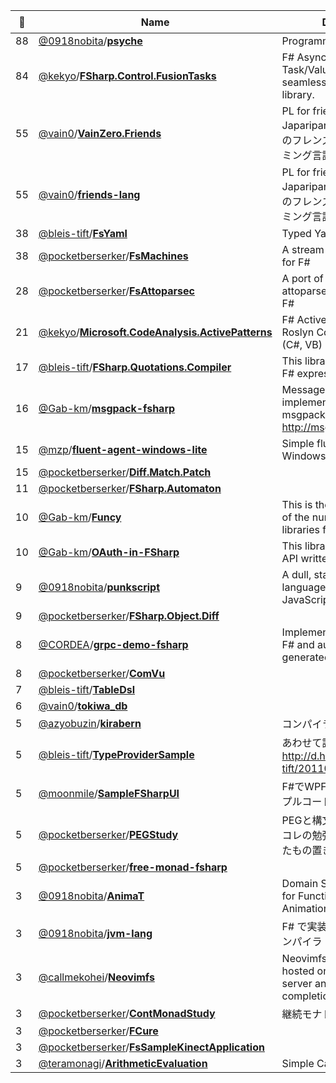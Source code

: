|:star2: | Name | Description | 🌍|
|---|---|---|---|
|88|[@0918nobita](https://github.com/0918nobita)/[**psyche**](https://github.com/0918nobita/psyche)|Programming language||
|84|[@kekyo](https://github.com/kekyo)/[**FSharp.Control.FusionTasks**](https://github.com/kekyo/FSharp.Control.FusionTasks)|F# Async workflow <--> .NET Task/ValueTask easy seamless interoperability library.||
|55|[@vain0](https://github.com/vain0)/[**VainZero.Friends**](https://github.com/vain0/VainZero.Friends)|PL for friends in the Japaripark (ジャパリパークのフレンズのためのプログラミング言語)||
|55|[@vain0](https://github.com/vain0)/[**friends-lang**](https://github.com/vain0/friends-lang)|PL for friends in the Japaripark (ジャパリパークのフレンズのためのプログラミング言語)||
|38|[@bleis-tift](https://github.com/bleis-tift)/[**FsYaml**](https://github.com/bleis-tift/FsYaml)|Typed Yaml Library for F#|[:arrow_upper_right:](http://bleis-tift.github.com/FsYaml)|
|38|[@pocketberserker](https://github.com/pocketberserker)/[**FsMachines**](https://github.com/pocketberserker/FsMachines)|A stream processing library for F#||
|28|[@pocketberserker](https://github.com/pocketberserker)/[**FsAttoparsec**](https://github.com/pocketberserker/FsAttoparsec)|A port of Bryan O'Sullivan's attoparsec from Haskell to F#||
|21|[@kekyo](https://github.com/kekyo)/[**Microsoft.CodeAnalysis.ActivePatterns**](https://github.com/kekyo/Microsoft.CodeAnalysis.ActivePatterns)|F# Active pattern library for Roslyn Compiler Platform (C#, VB)||
|17|[@bleis-tift](https://github.com/bleis-tift)/[**FSharp.Quotations.Compiler**](https://github.com/bleis-tift/FSharp.Quotations.Compiler)|This library is a compiler for F# expression tree.|[:arrow_upper_right:](http://bleis-tift.github.io/FSharp.Quotations.Compiler)|
|16|[@Gab-km](https://github.com/Gab-km)/[**msgpack-fsharp**](https://github.com/Gab-km/msgpack-fsharp)|MessagePack implementation for F# msgpack.org[F#] http://msgpack.org/||
|15|[@mzp](https://github.com/mzp)/[**fluent-agent-windows-lite**](https://github.com/mzp/fluent-agent-windows-lite)|Simple fluent agent for Windows||
|15|[@pocketberserker](https://github.com/pocketberserker)/[**Diff.Match.Patch**](https://github.com/pocketberserker/Diff.Match.Patch)|||
|11|[@pocketberserker](https://github.com/pocketberserker)/[**FSharp.Automaton**](https://github.com/pocketberserker/FSharp.Automaton)|||
|10|[@Gab-km](https://github.com/Gab-km)/[**Funcy**](https://github.com/Gab-km/Funcy)|This is the insignificant one of the numberless functional libraries for C#/VB.|[:arrow_upper_right:](https://www.nuget.org/packages/Funcy/)|
|10|[@Gab-km](https://github.com/Gab-km)/[**OAuth-in-FSharp**](https://github.com/Gab-km/OAuth-in-FSharp)|This library offers the OAuth API written in F#.|[:arrow_upper_right:](http://twitter.com/gab_km)|
|9|[@0918nobita](https://github.com/0918nobita)/[**punkscript**](https://github.com/0918nobita/punkscript)|A dull, statically-typed language that compiles to JavaScript||
|9|[@pocketberserker](https://github.com/pocketberserker)/[**FSharp.Object.Diff**](https://github.com/pocketberserker/FSharp.Object.Diff)|||
|8|[@CORDEA](https://github.com/CORDEA)/[**grpc-demo-fsharp**](https://github.com/CORDEA/grpc-demo-fsharp)|Implementation of gRPC by F# and automatically generated C# code.||
|8|[@pocketberserker](https://github.com/pocketberserker)/[**ComVu**](https://github.com/pocketberserker/ComVu)|||
|7|[@bleis-tift](https://github.com/bleis-tift)/[**TableDsl**](https://github.com/bleis-tift/TableDsl)|||
|6|[@vain0](https://github.com/vain0)/[**tokiwa_db**](https://github.com/vain0/tokiwa_db)|||
|5|[@azyobuzin](https://github.com/azyobuzin)/[**kirabern**](https://github.com/azyobuzin/kirabern)|コンパイラつくるぞ！！！！||
|5|[@bleis-tift](https://github.com/bleis-tift)/[**TypeProviderSample**](https://github.com/bleis-tift/TypeProviderSample)|あわせて読んでほしい： http://d.hatena.ne.jp/bleis-tift/20110922/1316626354|[:arrow_upper_right:](http://d.hatena.ne.jp/bleis-tift/20110922/1316626354)|
|5|[@moonmile](https://github.com/moonmile)/[**SampleFSharpUI**](https://github.com/moonmile/SampleFSharpUI)|F#でWPF+MVVMをするサンプルコード||
|5|[@pocketberserker](https://github.com/pocketberserker)/[**PEGStudy**](https://github.com/pocketberserker/PEGStudy)|PEGと構文解析に関するアレコレの勉強会 Vol.1用に作ったもの置き場||
|5|[@pocketberserker](https://github.com/pocketberserker)/[**free-monad-fsharp**](https://github.com/pocketberserker/free-monad-fsharp)|||
|3|[@0918nobita](https://github.com/0918nobita)/[**AnimaT**](https://github.com/0918nobita/AnimaT)|Domain Specific Language for Functional Web Animation||
|3|[@0918nobita](https://github.com/0918nobita)/[**jvm-lang**](https://github.com/0918nobita/jvm-lang)|F# で実装する JVM 言語のコンパイラ||
|3|[@callmekohei](https://github.com/callmekohei)/[**Neovimfs**](https://github.com/callmekohei/Neovimfs)|Neovimfs is a web app hosted on local Suave server and it provides auto completion list for F# code.||
|3|[@pocketberserker](https://github.com/pocketberserker)/[**ContMonadStudy**](https://github.com/pocketberserker/ContMonadStudy)|継続モナド勉強用のなんとか||
|3|[@pocketberserker](https://github.com/pocketberserker)/[**FCure**](https://github.com/pocketberserker/FCure)|||
|3|[@pocketberserker](https://github.com/pocketberserker)/[**FsSampleKinectApplication**](https://github.com/pocketberserker/FsSampleKinectApplication)|||
|3|[@teramonagi](https://github.com/teramonagi)/[**ArithmeticEvaluation**](https://github.com/teramonagi/ArithmeticEvaluation)|Simple Calculator||

